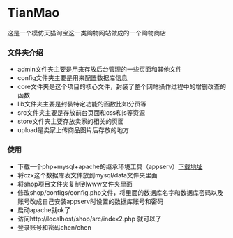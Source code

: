 # TianMao
这是一个模仿天猫淘宝这一类购物网站做成的一个购物商店
### 文件夹介绍
* admin文件夹主要是用来存放后台管理的一些页面和其他文件
* config文件夹主要是用来配置数据库信息
* core文件夹是这个项目的核心文件，封装了整个网站操作过程中的增删改查的函数
* lib文件夹主要是封装特定功能的函数比如分页等
* src文件夹主要是存放前台页面和css和js等资源
* store文件夹主要存放卖家的相关的页面
* upload是卖家上传商品图片后存放的地方
### 使用
* 下载一个php+mysql+apache的继承环境工具（appserv）[下载地址](https://www.appserv.org/download/)
* 将czx这个数据库表文件放到mysql/data文件夹里面
* 将shop项目文件夹复制到www文件夹里面
* 修改shop/configs/config.php文件，将里面的数据库名字和数据库密码以及账号改成自己安装appserv时设置的数据库账号和密码
* 启动apache就ok了
* 访问http://localhost/shop/src/index2.php 就可以了
* 登录账号和密码chen/chen
